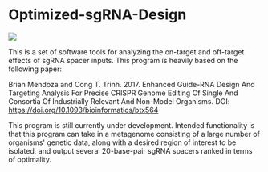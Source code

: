 # Optimized-sgRNA-Design

![](datafiles/CRISPR-Logo.jpg)

This is a set of software tools for analyzing the on-target and off-target effects of sgRNA spacer inputs. This program is heavily based on the following paper:

Brian Mendoza and Cong T. Trinh. 2017. Enhanced Guide-RNA Design And Targeting Analysis For Precise CRISPR Genome Editing Of Single And Consortia Of Industrially Relevant And Non-Model Organisms. DOI: https://doi.org/10.1093/bioinformatics/btx564

This program is still currently under development. Intended functionality is that this program can take in a metagenome consisting of a large number of organisms' genetic data, along with a desired region of interest to be isolated, and output several 20-base-pair sgRNA spacers ranked in terms of optimality.